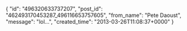  {
   "id": "496320633737207",
   "post_id": "462493170453287_496116653757605",
   "from_name": "Pete Daoust",
   "message": "lol...",
   "created_time": "2013-03-26T11:08:37+0000"
 }
